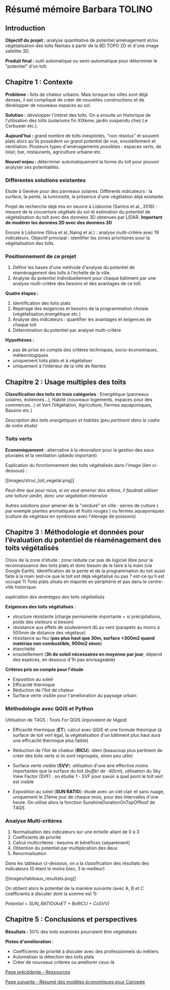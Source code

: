 # Résumé mémoire Barbara TOLINO

## Introduction 

**Objectif du projet :** analyse quantitative de potentiel aménagement et/ou végétalisation des toîts Nantais à partir de la BD TOPO 2D et d'une image satellite 3D. 

**Produit final :** outil automatique ou semi-automatique pour déterminer le "potentiel" d'un toît. 

## Chapitre 1 : Contexte 

**Problème :** îlots de chaleur urbains. Mais lorsque les villes sont déjà denses, il est compliqué de créer de nouvelles constructions et de développer de nouveaux espaces au sol. 

**Solution :** développer l'intéret des toîts.
On a ensuite un historique de l'utilisation des toîts (solariums fin XIXème, jardin suspendu chez Le Corbusier etc.).

**Aujourd'hui :** grand nombre de toîts inexploités, "non résolus" et souvent plats alors qu'ils possèdent un grand potentiel de vue, ensoleillement et ventilation. 
Plusieurs types d'aménagements possibles : espaces verts, de loisir, bar, restaurants, agriculture urbaine etc. 

**Nouvel enjeu :** déterminer automatiquement la forme du toît pour pouvoir analyser ses potentialités. 

### Différentes solutions existantes
Etude à Genève pour des panneaux solaires. Différents indicateurs : la surface, la pente, la luminosité, la présence d'une végétation déjà existante. 

Projet de recherche déjà mis en oeuvre à Lisbonne (Santos et al., 2016) : mesure de la couverture végétale du sol et estimation du potentiel de végétalisation du toît avec des données 3D obtenues par LIDAR. **Important de modérer les données 2D avec des données 3D**

Encore à Lisbonne (Silva et al.,Naing et al.) : analyse multi-critère avec 19 indicateurs. Objectif principal : identifier les zones prioritaires pour la végétalisation des toîts. 

### Positionnement de ce projet

1. Définir les bases d'une méthode d'analyse du potentiel de réaménagement des toîts à l'échelle de la ville. 
2. Analyse du potentiel individuellement pour chaque bâtiment par une analyse multi-critère des besoins et des avantages de ce toît. 

**Quatre étapes :**

1. Identification des toits plats
2. Repérage des exigences et besoins de la programmation choisie (végétalisation,énergétique etc.)
3. Analyse des indicateurs : quantifier les avantages et exigences de chaque toit
4. Détermination du potentiel par analyse multi-critère

**Hypothèses :**
- pas de prise en compte des critères techniques, socio-économiques, météorologiques
- uniquement toits plats et à végétaliser
- uniquement à l'intérieur de la ville de Nantes 

## Chapitre 2 : Usage multiples des toits

**Classification des toits en trois catégories** : Energétique (panneaux solaires, éoliennes...), Habité (nouveaux logements, espaces pour des commerces...) et Vert (Végétation, Agriculture, Fermes aquaponiques, Bassins etc.)

*Description des toits energétiques et habités (peu pertinent dans le cadre de notre étude)* 

### Toits verts 

**Economiquement** : alternative à la rénovation pour la gestion des eaux pluviales et la ventilation (albédo important)

Explication du fonctionnement des toits végétalisés dans l'image (lien ci-dessous) : 

[[images/struc_toit_vegetal.png]]

*Peut-être que pour nous, si on veut amener des arbres, il faudrait utiliser une toiture-jardin, donc une végatation intensive*

Autres solutions pour amener de la "verdure" en ville : serres de culture ( par exemple plantes aromatiques et fruits rouges ) ou fermes aquaponiques (culture de végétaux en symbiose avec l'élevage de poissons)

## Chapitre 3 : Méthodologie et données pour l’évaluation du potentiel de réaménagement des toits végétalisés

Choix de la zone d'étude : zone réduite car pas de logiciel libre pour la reconnaissance des toits plats et donc besoin de le faire à la main (via Google Earth). 
Identification de la pente et de la programmation du toit aussi faite à la main (est-ce que le toit est déjà végétalisé ou pas ? est-ce qu'il est occupé ?)
Toits plats situés en majorité en périphérie et pas dans le centre-ville historique. 

*explication des avantages des toits végétalisés* 

**Exigences des toits végétalisés** : 
- structure résistante (charge permanente importante + si précipitations, poids des visiteurs si besoin)
- résistance aux effets de soulevement dû au vent (parapets au moins à 500mm de distance des végétaux)
- résistance au feu (**pas plus haut que 30m, surface <300m2 quand matériau non combustible, 900m2 sinon**)
- étanchéité 
- ensoleillement (**3h de soleil nécessaires en moyenne par jour**, dépend des espèces, en dessous d'1h pas envisageable)

**Critères pris en compte pour l'étude**
- Exposition au soleil
- Efficacité thermique 
- Réduction de l'îlot de chaleur
- Surface verte visible pour l'amélioration du paysage urbain

### Méthodologie avec QGIS et Python

Utilisation de T4GS : Tools For QGIS *(équivalent de t4gpd)*

- Efficacité thermique (**ET**): calcul avec QGIS et une formule théorique (à surface de toit vert égal, la végétalisation d'un bâtiment plus haut aura une efficacité thermique plus faible)

- Réduction de l'îlot de chaleur (**RICU**): idem (beaucoup plus pertinent de créer des toits verts si ils sont regroupés, sinon peu utile)

- Surface verte visible (**SVV**): utilisation d'une aire effective moins importantes que la surface du toit (*buffer de -40cm*), utilisation du Sky View Factor (SVF) : on étudie *1 - SVF* pour savoir à quel point le toît vert est visible

- Exposition au soleil (**SUN RATIO**): étude avec un ciel clair et sans nuage, uniquement le 21ème jour de chaque mois, pour des intervalles d'une heure. On utilise alors la fonction SunshineDurationOnTopOfRoof de T4QS 

### Analyse Multi-critères 

1. Normalisation des indicateurs sur une échelle allant de 0 à 3
2. Coefficients de priorité 
3. Calcul multicritères : besoins et bénéfices (séparément)
4. Obtention du potentiel par multiplication des deux
5. Renormalisation 

Dans les tableaux ci-dessous, on a la classification des résultats des indicateurs (0 étant le moins bien, 3 le meilleur)

[[images/tableaux_resultats.png]]

On obtient alors le potentiel de la manière suivante (avec A, B et C coefficients à discuter dont la somme est 1): 

*Potentiel = SUN_RATIO(AxET + BxRICU + CxSVV)*

## Chapitre 5 : Conclusions et perspectives

**Résultats :** 50% des toits examinés pourraient être végétalisés 

**Pistes d'amélioration** : 
- Coefficients de priorité à discuter avec des professionnels du métiers
- Automatiser la détection des toits plats
- Créer de nouveaux critères ou améliorer ceux-là

[Page précédente - Ressources](VegetaLyon_Ressources)

[Page suivante - Résumé des modèles économiques pour Canopée](VegetaLyon_Resume-des-modeles-economiques-pour-Canopee)